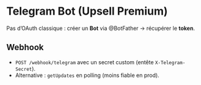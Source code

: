 # Telegram Bot (Upsell Premium)

Pas d’OAuth classique : créer un **Bot** via @BotFather → récupérer le **token**.

## Webhook
- `POST /webhook/telegram` avec un secret custom (entête `X-Telegram-Secret`).
- Alternative : `getUpdates` en polling (moins fiable en prod).
